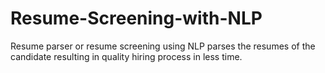 # Resume-Screening-with-NLP
Resume parser or resume screening using NLP parses the resumes of the candidate resulting in quality hiring process in less time.
